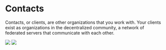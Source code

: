 # Contacts

Contacts, or clients, are other organizations that you work with. Your clients exist as organizations in the decentralized community, a network of federated servers that communicate with each other.

<img src="/assets/images/screenshots/screenshot_contacts_table.png"/>

<img src="/assets/images/screenshots/screenshot_contacts_form.png"/>
